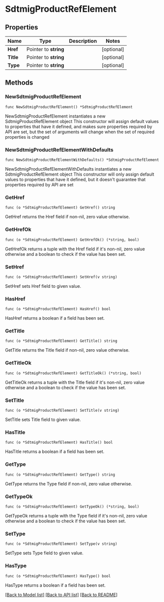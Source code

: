 # SdtmigProductRefElement

## Properties

Name | Type | Description | Notes
------------ | ------------- | ------------- | -------------
**Href** | Pointer to **string** |  | [optional] 
**Title** | Pointer to **string** |  | [optional] 
**Type** | Pointer to **string** |  | [optional] 

## Methods

### NewSdtmigProductRefElement

`func NewSdtmigProductRefElement() *SdtmigProductRefElement`

NewSdtmigProductRefElement instantiates a new SdtmigProductRefElement object
This constructor will assign default values to properties that have it defined,
and makes sure properties required by API are set, but the set of arguments
will change when the set of required properties is changed

### NewSdtmigProductRefElementWithDefaults

`func NewSdtmigProductRefElementWithDefaults() *SdtmigProductRefElement`

NewSdtmigProductRefElementWithDefaults instantiates a new SdtmigProductRefElement object
This constructor will only assign default values to properties that have it defined,
but it doesn't guarantee that properties required by API are set

### GetHref

`func (o *SdtmigProductRefElement) GetHref() string`

GetHref returns the Href field if non-nil, zero value otherwise.

### GetHrefOk

`func (o *SdtmigProductRefElement) GetHrefOk() (*string, bool)`

GetHrefOk returns a tuple with the Href field if it's non-nil, zero value otherwise
and a boolean to check if the value has been set.

### SetHref

`func (o *SdtmigProductRefElement) SetHref(v string)`

SetHref sets Href field to given value.

### HasHref

`func (o *SdtmigProductRefElement) HasHref() bool`

HasHref returns a boolean if a field has been set.

### GetTitle

`func (o *SdtmigProductRefElement) GetTitle() string`

GetTitle returns the Title field if non-nil, zero value otherwise.

### GetTitleOk

`func (o *SdtmigProductRefElement) GetTitleOk() (*string, bool)`

GetTitleOk returns a tuple with the Title field if it's non-nil, zero value otherwise
and a boolean to check if the value has been set.

### SetTitle

`func (o *SdtmigProductRefElement) SetTitle(v string)`

SetTitle sets Title field to given value.

### HasTitle

`func (o *SdtmigProductRefElement) HasTitle() bool`

HasTitle returns a boolean if a field has been set.

### GetType

`func (o *SdtmigProductRefElement) GetType() string`

GetType returns the Type field if non-nil, zero value otherwise.

### GetTypeOk

`func (o *SdtmigProductRefElement) GetTypeOk() (*string, bool)`

GetTypeOk returns a tuple with the Type field if it's non-nil, zero value otherwise
and a boolean to check if the value has been set.

### SetType

`func (o *SdtmigProductRefElement) SetType(v string)`

SetType sets Type field to given value.

### HasType

`func (o *SdtmigProductRefElement) HasType() bool`

HasType returns a boolean if a field has been set.


[[Back to Model list]](../README.md#documentation-for-models) [[Back to API list]](../README.md#documentation-for-api-endpoints) [[Back to README]](../README.md)



